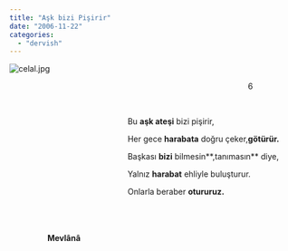 ```yaml
---
title: "Aşk bizi Pişirir"
date: "2006-11-22"
categories: 
  - "dervish"
---
```


![celal.jpg](/uploads/2006/11/celal.jpg)

                                                                                                           6

                                                                                              

                                                     Bu **aşk ateşi** bizi pişirir,

                                                     Her gece **harabata** doğru çeker,**götürür.**

                                                     Başkası **bizi** bilmesin**,tanımasın** diye,

                                                     Yalnız **harabat** ehliyle buluşturur.

                                                     Onlarla beraber **otururuz.**

                                                                                                                                                                                                                                                                                          **Mevlânâ**
